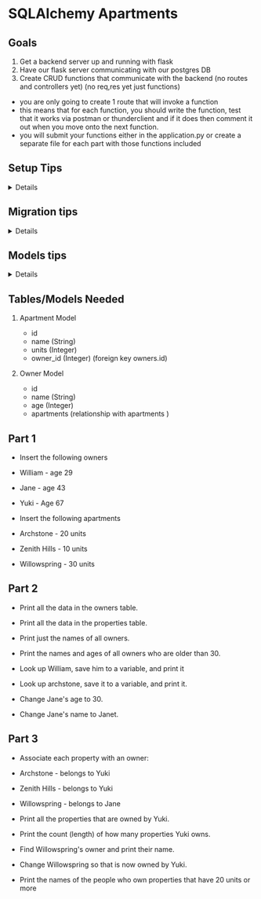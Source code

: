 # SQLAlchemy Apartments

## Goals

1. Get a backend server up and running with flask
1. Have our flask server communicating with our postgres DB
1. Create CRUD functions that communicate with the backend (no routes and controllers yet) (no req,res yet just functions)

- you are only going to create 1 route that will invoke a function
- this means that for each function, you should write the function, test that it works via postman or thunderclient and if it does then comment it out when you move onto the next function.
- you will submit your functions either in the application.py or create a separate file for each part with those functions included

## Setup Tips

<details>

1. Create the python3 virtual environment
   - python3 -m venv virtual-environment
1. Activate your virtual environment
   - source virtual-environment/bin/activate
   - add virtual-environment to your git ignore
1. WHILE YOUR VIRTUAL ENVIRONMENT IS ACTIVATED

   - pip3 install alembic
   - alembic init migrations
   - pip3 install python-dotenv
   - update the migrations/env.py

   ```
   from dotenv import load_dotenv
   import os
   load_dotenv()
   db_url = os.environ.get("DATABASE_URL")


   config = context.config
   config.set_main_option('sqlalchemy.url', db_url)
   ```

1. Create a .env at the root of the directory
   ```
   DATABASE_URL=postgresql://localhost:5432/sqlalchemy_apartments
   ```
1. pip3 install psycopg2
1. Create your database via psql and name it sqlalchemy_apartments
1. alembic upgrade head (this doesn't do anything, but if it runs w/o errors you know you're good up til this point)
</details>

## Migration tips

<details>

1. alembic revision -m create-tableName
1. go into the created migration file
1. put into upgrade function:

```
EXAMPLE
  op.create_table(
    'tableName',
    sa.Column('id', sa.Integer, primary_key=True),
    sa.Column('email', sa.String, nullable=False, unique=True),
    sa.Column('password', sa.String, nullable=False)
  )
```

1. alembic upgrade head
1. optionally put into downgrade: op.drop_table('users') (this will undo the table if you run alembic downgrade -1)
1. confirm table in psql
</details>

## Models tips

<details>

1. pip3 install flask_sqlalchemy
1. at the root, make models.py and add

```
from flask_sqlalchemy import SQLAlchemy
db = SQLAlchemy()
```

1. add our model class

```
 class User(db.Model):
    __tablename__ = users
    id = db.Column(db.Integer, primary_key=True)
    email = db.Column(db.String, nullable=False, unique=True)
    password = db.Column(db.String)
```

</details>

## Tables/Models Needed

1. Apartment Model

   - id
   - name (String)
   - units (Integer)
   - owner_id (Integer) (foreign key owners.id)

1. Owner Model
   - id
   - name (String)
   - age (Integer)
   - apartments (relationship with apartments )

## Part 1

- Insert the following owners
- William - age 29
- Jane - age 43
- Yuki - Age 67

- Insert the following apartments
- Archstone - 20 units
- Zenith Hills - 10 units
- Willowspring - 30 units

## Part 2

- Print all the data in the owners table.

- Print all the data in the properties table.

- Print just the names of all owners.

- Print the names and ages of all owners who are older than 30.

- Look up William, save him to a variable, and print it

- Look up archstone, save it to a variable, and print it.

- Change Jane's age to 30.

- Change Jane's name to Janet.

## Part 3

- Associate each property with an owner:
- Archstone - belongs to Yuki
- Zenith Hills - belongs to Yuki
- Willowspring - belongs to Jane

- Print all the properties that are owned by Yuki.

- Print the count (length) of how many properties Yuki owns.

- Find Willowspring's owner and print their name.

- Change Willowspring so that is now owned by Yuki.

- Print the names of the people who own properties that have 20 units or more
